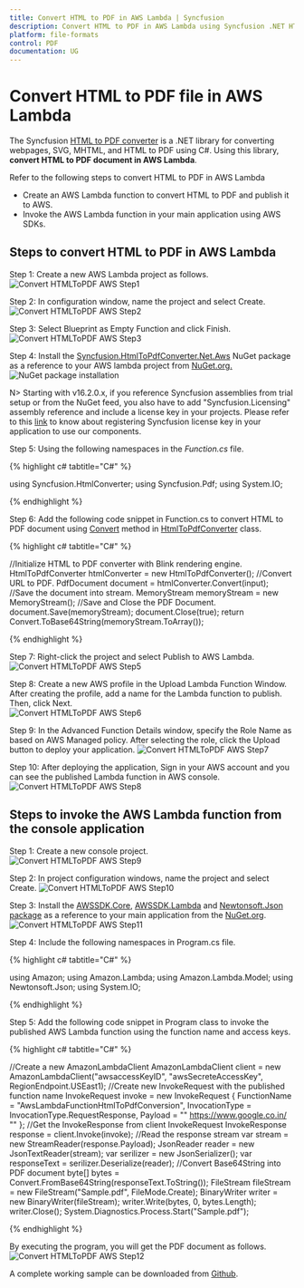 ```yaml
---
title: Convert HTML to PDF in AWS Lambda | Syncfusion
description: Convert HTML to PDF in AWS Lambda using Syncfusion .NET HTML converter library.
platform: file-formats
control: PDF
documentation: UG
---
```


# Convert HTML to PDF file in AWS Lambda

The Syncfusion [HTML to PDF converter](https://www.syncfusion.com/pdf-framework/net/html-to-pdf) is a .NET library for converting webpages, SVG, MHTML, and HTML to PDF using C#. Using this library, **convert HTML to PDF document in AWS Lambda**.

Refer to the following steps to convert HTML to PDF in AWS Lambda

* Create an AWS Lambda function to convert HTML to PDF and publish it to AWS.
* Invoke the AWS Lambda function in your main application using AWS SDKs.

## Steps to convert HTML to PDF in AWS Lambda

Step 1: Create a new AWS Lambda project as follows.
![Convert HTMLToPDF AWS Step1](htmlconversion_images/AWS1.png)
 
Step 2: In configuration window, name the project and select Create.
![Convert HTMLToPDF AWS Step2](htmlconversion_images/AWS2.png)

Step 3: Select Blueprint as Empty Function and click Finish.
![Convert HTMLToPDF AWS Step3](htmlconversion_images/AWS3.png)

Step 4: Install the [Syncfusion.HtmlToPdfConverter.Net.Aws](https://www.nuget.org/packages/Syncfusion.HtmlToPdfConverter.Net.Aws/) NuGet package as a reference to your AWS lambda project from [NuGet.org.](https://www.nuget.org/)
![NuGet package installation](htmlconversion_images/AWS4.png)

N> Starting with v16.2.0.x, if you reference Syncfusion assemblies from trial setup or from the NuGet feed, you also have to add "Syncfusion.Licensing" assembly reference and include a license key in your projects. Please refer to this [link](https://help.syncfusion.com/common/essential-studio/licensing/overview) to know about registering Syncfusion license key in your application to use our components.

Step 5: Using the following namespaces in the *Function.cs* file.

{% highlight c# tabtitle="C#" %}

using Syncfusion.HtmlConverter;
using Syncfusion.Pdf;
using System.IO;

{% endhighlight %}

Step 6: Add the following code snippet in Function.cs to convert HTML to PDF document using [Convert](https://help.syncfusion.com/cr/file-formats/Syncfusion.HtmlConverter.HtmlToPdfConverter.html#Syncfusion_HtmlConverter_HtmlToPdfConverter_Convert_System_String_) method in [HtmlToPdfConverter](https://help.syncfusion.com/cr/file-formats/Syncfusion.HtmlConverter.HtmlToPdfConverter.html) class.

{% highlight c# tabtitle="C#" %}

//Initialize HTML to PDF converter with Blink rendering engine.
HtmlToPdfConverter htmlConverter = new HtmlToPdfConverter();
//Convert URL to PDF.
PdfDocument document = htmlConverter.Convert(input);
//Save the document into stream.
MemoryStream memoryStream = new MemoryStream();
//Save and Close the PDF Document.
document.Save(memoryStream);
document.Close(true);
return Convert.ToBase64String(memoryStream.ToArray());

{% endhighlight %}

Step 7: Right-click the project and select Publish to AWS Lambda. 
![Convert HTMLToPDF AWS Step5](htmlconversion_images/AWS5.png)

Step 8: Create a new AWS profile in the Upload Lambda Function Window. After creating the profile, add a name for the Lambda function to publish. Then, click Next.   
![Convert HTMLToPDF AWS Step6](htmlconversion_images/AWS6.png)   

Step 9: In the Advanced Function Details window, specify the Role Name as based on AWS Managed policy. After selecting the role, click the Upload button to deploy your application.
![Convert HTMLToPDF AWS Step7](htmlconversion_images/AWS7.png)     

Step 10: After deploying the application, Sign in your AWS account and you can see the published Lambda function in AWS console. 
![Convert HTMLToPDF AWS Step8](htmlconversion_images/AWS8.png)    

## Steps to invoke the AWS Lambda function from the console application

Step 1: Create a new console project.  
![Convert HTMLToPDF AWS Step9](htmlconversion_images/AWS9.png)    

Step 2: In project configuration windows, name the project and select Create.
![Convert HTMLToPDF AWS Step10](htmlconversion_images/AWS10.png)   

Step 3: Install the [AWSSDK.Core](https://www.nuget.org/packages/AWSSDK.Core), [AWSSDK.Lambda](https://www.nuget.org/packages/AWSSDK.Lambda) and [Newtonsoft.Json package](https://www.nuget.org/packages/Newtonsoft.Json/13.0.2-beta3) as a reference to your main application from the [NuGet.org](https://www.nuget.org/).    
![Convert HTMLToPDF AWS Step11](htmlconversion_images/AWS11.png)    
 
Step 4: Include the following namespaces in Program.cs file.

{% highlight c# tabtitle="C#" %}

using Amazon;
using Amazon.Lambda;
using Amazon.Lambda.Model;
using Newtonsoft.Json;
using System.IO;

{% endhighlight %}

Step 5: Add the following code snippet in Program class to invoke the published AWS Lambda function using the function name and access keys.

{% highlight c# tabtitle="C#" %}

//Create a new AmazonLambdaClient
AmazonLambdaClient client = new AmazonLambdaClient("awsaccessKeyID", "awsSecreteAccessKey", RegionEndpoint.USEast1);
//Create new InvokeRequest with the published function name
InvokeRequest invoke = new InvokeRequest
{
    FunctionName = "AwsLambdaFunctionHtmlToPdfConversion",
    InvocationType = InvocationType.RequestResponse,
    Payload = "\" https://www.google.co.in/ \""
};
//Get the InvokeResponse from client InvokeRequest
InvokeResponse response = client.Invoke(invoke);
//Read the response stream
var stream = new StreamReader(response.Payload);
JsonReader reader = new JsonTextReader(stream);
var serilizer = new JsonSerializer();
var responseText = serilizer.Deserialize(reader);
//Convert Base64String into PDF document
byte[] bytes = Convert.FromBase64String(responseText.ToString());
FileStream fileStream = new FileStream("Sample.pdf", FileMode.Create);
BinaryWriter writer = new BinaryWriter(fileStream);
writer.Write(bytes, 0, bytes.Length);
writer.Close();
System.Diagnostics.Process.Start("Sample.pdf");

{% endhighlight %}
 
By executing the program, you will get the PDF document as follows. 
![Convert HTMLToPDF AWS Step12](htmlconversion_images/AWS12.png)  

A complete working sample can be downloaded from [Github](https://github.com/SyncfusionExamples/html-to-pdf-csharp-examples/tree/master/AWS).
